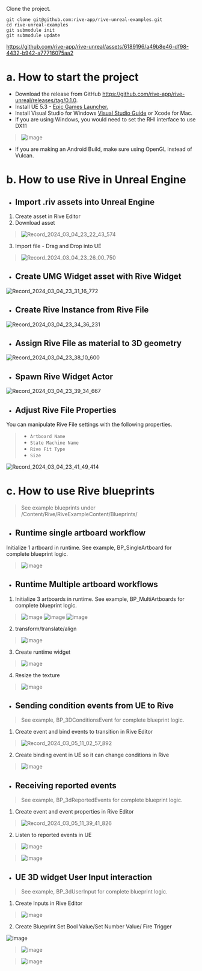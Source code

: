 
Clone the project.
```
git clone git@github.com:rive-app/rive-unreal-examples.git
cd rive-unreal-examples
git submodule init
git submodule update
```
https://github.com/rive-app/rive-unreal/assets/6189196/a49b8e46-df98-4432-b942-a77716075aa2

# a. How to start the project
- Download the release from GitHub https://github.com/rive-app/rive-unreal/releases/tag/0.1.0.
- Install UE 5.3 - [Epic Games Launcher.](https://store.epicgames.com/en-US/download)
- Install Visual Studio for Windows [Visual Studio Guide](https://docs.unrealengine.com/5.3/en-US/setting-up-visual-studio-development-environment-for-cplusplus-projects-in-unreal-engine/) or Xcode for Mac.
- If you are using Windows, you would need to set the RHI interface to use DX11
>![image](https://github.com/Geodesic-Games/rive-unreal-examples/assets/149646824/7ddc2b13-db06-49fa-bf4f-29e22fea53ab)
  
- If you are making an Android Build, make sure using OpenGL instead of Vulcan.

# b. How to use Rive in Unreal Engine
- ## Import .riv assets into Unreal Engine
1. Create asset in Rive Editor
2. Download asset
>![Record_2024_03_04_23_22_43_574](https://github.com/Geodesic-Games/rive-unreal-examples/assets/149646824/c3216495-5937-4746-a5f8-9d5755bbeb3c)


3. Import file - Drag and Drop into UE
>![Record_2024_03_04_23_26_00_750](https://github.com/Geodesic-Games/rive-unreal-examples/assets/149646824/ee9c6029-9b89-44e9-a73b-3fc904a27f16)


- ## Create UMG Widget asset with Rive Widget
![Record_2024_03_04_23_31_16_772](https://github.com/Geodesic-Games/rive-unreal-examples/assets/149646824/2c3a2e39-2d6d-4d35-a51f-09ca2e7ccd68)


- ## Create Rive Instance from Rive File

![Record_2024_03_04_23_34_36_231](https://github.com/Geodesic-Games/rive-unreal-examples/assets/149646824/d60106ec-6cbd-49fc-82dc-7ae86bddc4f8)



- ## Assign Rive File as material to 3D geometry
![Record_2024_03_04_23_38_10_600](https://github.com/Geodesic-Games/rive-unreal-examples/assets/149646824/9b88a7ed-73db-47e8-857e-ccf7b467ce27)



- ## Spawn Rive Widget Actor
![Record_2024_03_04_23_39_34_667](https://github.com/Geodesic-Games/rive-unreal-examples/assets/149646824/fe119b5f-2788-4e52-a217-67decdf98d8e)




- ## Adjust Rive File Properties 
You can manipulate Rive File settings with the following properties.

> - `Artboard Name`
> - `State Machine Name`
> - `Rive Fit Type` 
> - `Size`




![Record_2024_03_04_23_41_49_414](https://github.com/Geodesic-Games/rive-unreal-examples/assets/149646824/68ca8237-6f6d-4689-892f-78107e9bd732)


# c. How to use Rive blueprints 
>See example blueprints under /Content/Rive/RiveExampleContent/Blueprints/

- ## Runtime single artboard workflow 
Initialize 1 artboard in runtime. See example, BP_SingleArtboard for complete blueprint logic.
>![image](https://github.com/rive-app/rive-unreal/assets/149646824/8e16df47-3dc4-41c7-af05-8815a67d081c)


- ## Runtime Multiple artboard workflows
1. Initialize 3 artboards in runtime. See example, BP_MultiArtboards for complete blueprint logic.
>![image](https://github.com/rive-app/rive-unreal/assets/149646824/6ee53671-9d05-430c-a692-9ef70be7447c)
>![image](https://github.com/rive-app/rive-unreal/assets/149646824/e828ecfc-2d4a-43da-8c5f-8ee8b7f71271)
>![image](https://github.com/rive-app/rive-unreal/assets/149646824/0dae50a6-8df8-450b-a13a-1c7bb78c3d0e)

2. transform/translate/align
>![image](https://github.com/rive-app/rive-unreal/assets/149646824/ecba0f2b-cf7d-4059-bb45-6e89628c9a34)

3. Create runtime widget
>![image](https://github.com/rive-app/rive-unreal/assets/149646824/922e1837-60a7-40ee-b1c6-12beb4c925cb)

4. Resize the texture
>![image](https://github.com/rive-app/rive-unreal/assets/149646824/45f6340a-163b-4081-9140-0991cecd6ffc)

- ## Sending condition events from UE to Rive
> See example, BP_3DConditionsEvent for complete blueprint logic.
1. Create event and bind events to transition in Rive Editor
>![Record_2024_03_05_11_02_57_892](https://github.com/rive-app/rive-unreal/assets/149646824/efc195ac-753b-4ded-919f-15f3c9996617)

2. Create binding event in UE so it can change conditions in Rive
>![image](https://github.com/rive-app/rive-unreal/assets/149646824/925e5254-4d86-43a3-8969-be7a8d3ad78a)


- ## Receiving reported events
> See example, BP_3dReportedEvents for complete blueprint logic.
1. Create event and event properties in Rive Editor
>![Record_2024_03_05_11_39_41_826](https://github.com/rive-app/rive-unreal/assets/149646824/b9b2dc87-53e4-401d-a01e-a7d015560479)

2. Listen to reported events in UE 
>![image](https://github.com/rive-app/rive-unreal/assets/149646824/05f2310b-bb0d-433c-b748-76d9369e7f41)

>![image](https://github.com/rive-app/rive-unreal/assets/149646824/feb07fa8-9dc1-40b2-9578-56db24ff9c40)


- ## UE 3D widget User Input interaction 
> See example, BP_3dUserInput for complete blueprint logic.
1. Create Inputs in Rive Editor
>![image](https://github.com/rive-app/rive-unreal/assets/149646824/c9544f23-45c2-483b-9db4-9e50291720ba)
2. Create Blueprint Set Bool Value/Set Number Value/ Fire Trigger
>
![image](https://github.com/rive-app/rive-unreal/assets/149646824/46c7d670-211f-4f4d-a4b1-0e4e3b7c0342)

>![image](https://github.com/rive-app/rive-unreal/assets/149646824/1408f917-4f25-4fd0-a4dc-e0aec9ae32cf)

>![image](https://github.com/rive-app/rive-unreal/assets/149646824/82845c93-0583-4f5c-b248-ad561976bd42)


